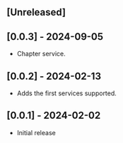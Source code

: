 ## [Unreleased]

## [0.0.3] - 2024-09-05
- Chapter service.
 
## [0.0.2] - 2024-02-13

-  Adds the first services supported.

## [0.0.1] - 2024-02-02

- Initial release
